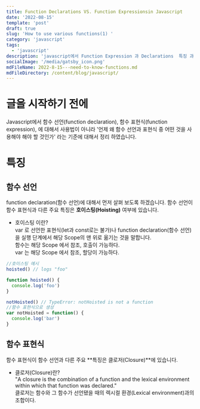 ```yaml
---
title: Function Declarations VS. Function Expressionsin Javascript
date: '2022-08-15'
template: 'post'
draft: true
slug: 'How to use various functions(1) '
category: 'javascript'
tags:
  - 'javascript'
description: 'javascript에서 Function Expression 과 Declarations  특징 과 차이점  '
socialImage: '/media/gatsby_icon.png'
mdFileName: 2022-8-15---need-to-know-functions.md
mdFileDirectory: /content/blog/javascript/
---
```


# 글을 시작하기 전에

Javascript에서 함수 선언(function declaration), 함수 표현식(function expression),
에 대해서 사용법이 아니라 '언제 왜 함수 선언과 표현식 중 어떤 것을 사용해야 해야 할 것인가' 라는
기준에 대해서 정리 하였습니다.

# 특징

## 함수 선언

function declaration(함수 선언)에 대해서 먼저 살펴 보도록 하겠습니다.
함수 선언이 함수 표현식과 다른 주요 특징은 **호이스팅(Hoisting)** 여부에 있습니다.

- 호이스팅 이란?  
  var 로 선언한 표현식(let과 const로는 불가)나 function declaration(함수 선언)을 실행 단계에서 해당 Scope의 맨 위로 옮기는 것을 말합니다.  
  함수는 해당 Scope 에서 참조, 호출이 가능하다.  
  var 는 해당 Scope 에서 참조, 할당이 가능하다.

```javascript
//호이스팅 예시
hoisted() // logs "foo"

function hoisted() {
  console.log('foo')
}

notHoisted() // TypeError: notHoisted is not a function
//함수 표현식으로 생성
var notHoisted = function() {
  console.log('bar')
}
```

## 함수 표현식

함수 표현식이 함수 선언과 다른 주요 **특징은 클로저(Closure)**에 있습니다.

- 클로저(Closure)란?  
  "A closure is the combination of a function and the lexical environment within which that function was declared."  
  클로저는 함수와 그 함수가 선언됐을 때의 렉시컬 환경(Lexical environment)과의 조합이다.
